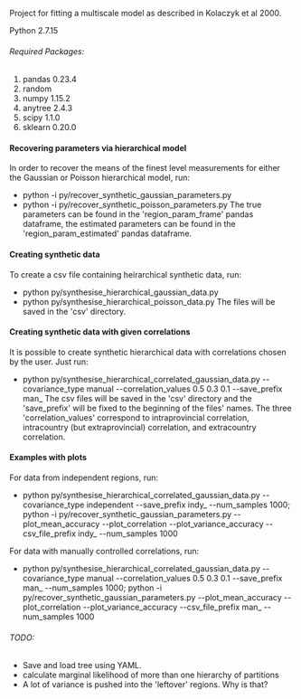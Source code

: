 Project for fitting a multiscale model as described in Kolaczyk et al 2000.

Python 2.7.15

###### Required Packages:

1. pandas 0.23.4
2. random
3. numpy 1.15.2
4. anytree 2.4.3
5. scipy 1.1.0
6. sklearn 0.20.0

#### Recovering parameters via hierarchical model

In order to recover the means of the finest level measurements for either the Gaussian or Poisson hierarchical model, run:
* python -i py/recover_synthetic_gaussian_parameters.py
* python -i py/recover_synthetic_poisson_parameters.py
The true parameters can be found in the 'region_param_frame' pandas dataframe, the estimated parameters can be found in the  'region_param_estimated' pandas dataframe.

#### Creating synthetic data

To create a csv file containing heirarchical synthetic data, run:
* python py/synthesise_hierarchical_gaussian_data.py
* python py/synthesise_hierarchical_poisson_data.py
The files will be saved in the 'csv' directory.

#### Creating synthetic data with given correlations

It is possible to create synthetic hierarchical data with correlations chosen by the user. Just run:
* python py/synthesise_hierarchical_correlated_gaussian_data.py --covariance_type manual --correlation_values 0.5 0.3 0.1 --save_prefix man_
The csv files will be saved in the 'csv' directory and the 'save_prefix' will be fixed to the beginning of the files' names. The three 'correlation_values' correspond to intraprovincial correlation, intracountry (but extraprovincial) correlation, and extracountry correlation.

#### Examples with plots

For data from independent regions, run:
* python py/synthesise_hierarchical_correlated_gaussian_data.py --covariance_type independent --save_prefix indy_ --num_samples 1000; python -i py/recover_synthetic_gaussian_parameters.py --plot_mean_accuracy --plot_correlation --plot_variance_accuracy --csv_file_prefix indy_ --num_samples 1000

For data with manually controlled correlations, run:
* python py/synthesise_hierarchical_correlated_gaussian_data.py --covariance_type manual --correlation_values 0.5 0.3 0.1 --save_prefix man_ --num_samples 1000; python -i py/recover_synthetic_gaussian_parameters.py --plot_mean_accuracy --plot_correlation --plot_variance_accuracy --csv_file_prefix man_ --num_samples 1000

###### TODO:
* Save and load tree using YAML.
* calculate marginal likelihood of more than one hierarchy of partitions
* A lot of variance is pushed into the 'leftover' regions. Why is that?

